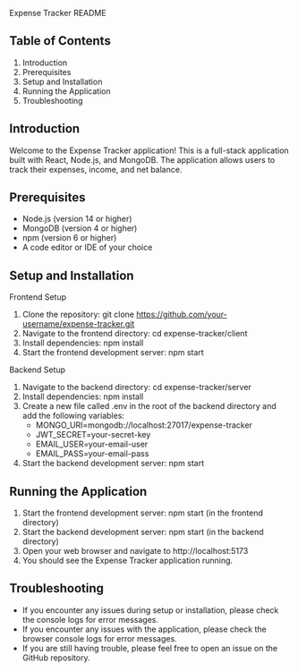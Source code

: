 Expense Tracker README

Table of Contents
-----------------

1. Introduction
2. Prerequisites
3. Setup and Installation
4. Running the Application
5. Troubleshooting

Introduction
---------------

Welcome to the Expense Tracker application! This is a full-stack application built with React, Node.js, and MongoDB. The application allows users to track their expenses, income, and net balance.

Prerequisites
----------------

* Node.js (version 14 or higher)
* MongoDB (version 4 or higher)
* npm (version 6 or higher)
* A code editor or IDE of your choice

Setup and Installation
-------------------------

Frontend Setup

1. Clone the repository: git clone https://github.com/your-username/expense-tracker.git
2. Navigate to the frontend directory: cd expense-tracker/client
3. Install dependencies: npm install
4. Start the frontend development server: npm start

Backend Setup

1. Navigate to the backend directory: cd expense-tracker/server
2. Install dependencies: npm install
3. Create a new file called .env in the root of the backend directory and add the following variables:
	* MONGO_URI=mongodb://localhost:27017/expense-tracker
	* JWT_SECRET=your-secret-key
	* EMAIL_USER=your-email-user
	* EMAIL_PASS=your-email-pass
4. Start the backend development server: npm start

Running the Application
---------------------------

1. Start the frontend development server: npm start (in the frontend directory)
2. Start the backend development server: npm start (in the backend directory)
3. Open your web browser and navigate to http://localhost:5173
4. You should see the Expense Tracker application running.

Troubleshooting
-------------------

* If you encounter any issues during setup or installation, please check the console logs for error messages.
* If you encounter any issues with the application, please check the browser console logs for error messages.
* If you are still having trouble, please feel free to open an issue on the GitHub repository.

